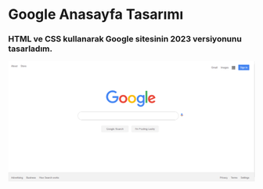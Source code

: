 # Google Anasayfa Tasarımı
### HTML ve CSS kullanarak Google sitesinin 2023 versiyonunu tasarladım.
![Google 2023](images/google2023ss.png)